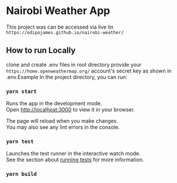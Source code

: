 # Nairobi Weather App

This project was can be accessed via live lin `https://odipojames.github.io/nairobi-weather/`

## How to run Locally
clone and create .env files in root directory
provide your `https://home.openweathermap.org/`  account's secret key as shown in .env.Example
In the project directory, you can run:

### `yarn start`

Runs the app in the development mode.\
Open [http://localhost:3000](http://localhost:3000) to view it in your browser.

The page will reload when you make changes.\
You may also see any lint errors in the console.

### `yarn test`

Launches the test runner in the interactive watch mode.\
See the section about [running tests](https://facebook.github.io/create-react-app/docs/running-tests) for more information.

### `yarn build`

